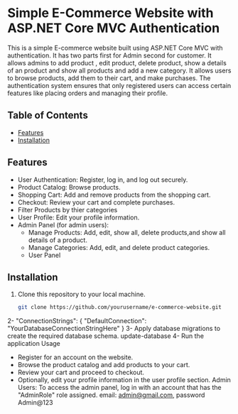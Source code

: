 # Simple E-Commerce Website with ASP.NET Core MVC Authentication

This is a simple E-commerce website built using ASP.NET Core MVC with authentication. It has two parts first for Admin second for customer.
It allows admins to add product , edit product, delete product, show a details of an product and show all products and add a new category.
It allows users to browse products, add them to their cart, and make purchases. The authentication system ensures that only registered users can access certain features like placing orders and managing their profile.
## Table of Contents
- [Features](#features)
- [Installation](#installation)
## Features
- User Authentication: Register, log in, and log out securely.
- Product Catalog: Browse products.
- Shopping Cart: Add and remove products from the shopping cart.
- Checkout: Review your cart and complete purchases.
- Filter Products by thier categories 
- User Profile: Edit your profile information.
- Admin Panel (for admin users):
  - Manage Products: Add, edit, show all, delete products,and show all details of a product.
  - Manage Categories: Add, edit, and delete product categories.
  - User Panel

## Installation
1. Clone this repository to your local machine.
   ```bash
   git clone https://github.com/yourusername/e-commerce-website.git
2- "ConnectionStrings": {
    "DefaultConnection": "YourDatabaseConnectionStringHere"
}
3- Apply database migrations to create the required database schema.
update-database
4- Run the application
Usage
- Register for an account on the website.
- Browse the product catalog and add products to your cart.
- Review your cart and proceed to checkout.
- Optionally, edit your profile information in the user profile section.
Admin Users:
To access the admin panel, log in with an account that has the "AdminRole" role assigned. email: admin@gmail.com, password Admin@123
